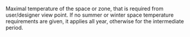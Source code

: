 Maximal temperature of the space or zone, that is required from user/designer view point.  If no summer or winter space temperature requirements are given, it applies all year, otherwise for the intermediate period.